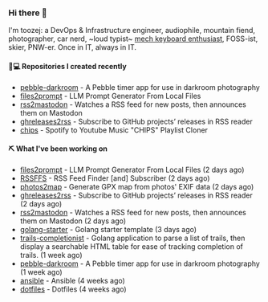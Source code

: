 ### Hi there 👋

I'm toozej: a DevOps & Infrastructure engineer, audiophile, mountain fiend, photographer, car nerd, ~loud typist~ [mech keyboard enthusiast](https://github.com/toozej/keebs), FOSS-ist, skier, PNW-er. Once in IT, always in IT.

#### 👨💻 Repositories I created recently

- [pebble-darkroom](https://github.com/toozej/pebble-darkroom) - A Pebble timer app for use in darkroom photography
- [files2prompt](https://github.com/toozej/files2prompt) - LLM Prompt Generator From Local Files
- [rss2mastodon](https://github.com/toozej/rss2mastodon) - Watches a RSS feed for new posts, then announces them on Mastodon
- [ghreleases2rss](https://github.com/toozej/ghreleases2rss) - Subscribe to GitHub projects’ releases in RSS reader
- [chips](https://github.com/toozej/chips) - Spotify to Youtube Music "CHIPS" Playlist Cloner

#### ⛏️ What I've been working on

- [files2prompt](https://github.com/toozej/files2prompt) - LLM Prompt Generator From Local Files (2 days ago)
- [RSSFFS](https://github.com/toozej/RSSFFS) - RSS Feed Finder [and] Subscriber (2 days ago)
- [photos2map](https://github.com/toozej/photos2map) - Generate GPX map from photos' EXIF data (2 days ago)
- [ghreleases2rss](https://github.com/toozej/ghreleases2rss) - Subscribe to GitHub projects’ releases in RSS reader (2 days ago)
- [rss2mastodon](https://github.com/toozej/rss2mastodon) - Watches a RSS feed for new posts, then announces them on Mastodon (2 days ago)
- [golang-starter](https://github.com/toozej/golang-starter) - Golang starter template (3 days ago)
- [trails-completionist](https://github.com/toozej/trails-completionist) - Golang application to parse a list of trails, then display a searchable HTML table for ease of tracking completion of trails. (1 week ago)
- [pebble-darkroom](https://github.com/toozej/pebble-darkroom) - A Pebble timer app for use in darkroom photography (1 week ago)
- [ansible](https://github.com/toozej/ansible) - Ansible (4 weeks ago)
- [dotfiles](https://github.com/toozej/dotfiles) - Dotfiles (4 weeks ago)
